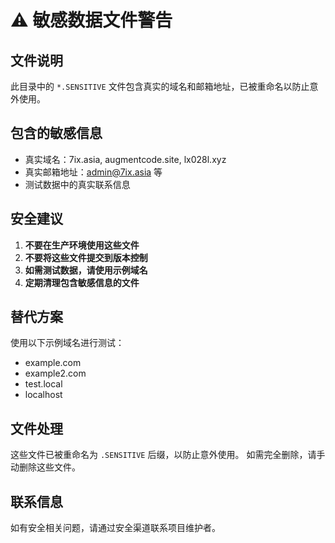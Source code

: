 # ⚠️ 敏感数据文件警告

## 文件说明

此目录中的 `*.SENSITIVE` 文件包含真实的域名和邮箱地址，已被重命名以防止意外使用。

## 包含的敏感信息

- 真实域名：7ix.asia, augmentcode.site, lx028l.xyz
- 真实邮箱地址：admin@7ix.asia 等
- 测试数据中的真实联系信息

## 安全建议

1. **不要在生产环境使用这些文件**
2. **不要将这些文件提交到版本控制**
3. **如需测试数据，请使用示例域名**
4. **定期清理包含敏感信息的文件**

## 替代方案

使用以下示例域名进行测试：
- example.com
- example2.com  
- test.local
- localhost

## 文件处理

这些文件已被重命名为 `.SENSITIVE` 后缀，以防止意外使用。
如需完全删除，请手动删除这些文件。

## 联系信息

如有安全相关问题，请通过安全渠道联系项目维护者。